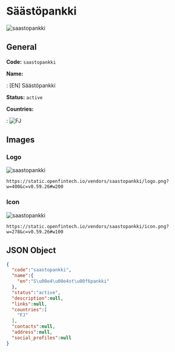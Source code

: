 
# Säästöpankki 
![saastopankki](https://static.openfintech.io/vendors/saastopankki/logo.png?w=400&c=v0.59.26#w200)  

## General 
 
**Code:** `saastopankki` 
 
**Name:** 
 
:	[EN] Säästöpankki 
 
**Status:** `active` 
 
 
**Countries:** 
 
:	![FJ](https://cdnjs.cloudflare.com/ajax/libs/flag-icon-css/3.3.0/flags/4x3/fj.svg#w24)  

## Images 

### Logo 
 
![saastopankki](https://static.openfintech.io/vendors/saastopankki/logo.png?w=400&c=v0.59.26#w200)  

```
https://static.openfintech.io/vendors/saastopankki/logo.png?w=400&c=v0.59.26#w200
```  

### Icon 
 
![saastopankki](https://static.openfintech.io/vendors/saastopankki/icon.png?w=278&c=v0.59.26#w100)  

```
https://static.openfintech.io/vendors/saastopankki/icon.png?w=278&c=v0.59.26#w100
```  

## JSON Object 

```json
{
  "code":"saastopankki",
  "name":{
    "en":"S\u00e4\u00e4st\u00f6pankki"
  },
  "status":"active",
  "description":null,
  "links":null,
  "countries":[
    "FJ"
  ],
  "contacts":null,
  "address":null,
  "social_profiles":null
}
```  
